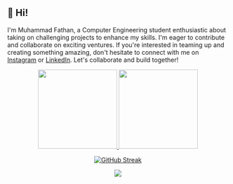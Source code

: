 ## 👋 Hi! 

I'm Muhammad Fathan, a Computer Engineering student enthusiastic about taking on challenging projects to enhance my skills. 
I'm eager to contribute and collaborate on exciting ventures. If you're interested in teaming up and creating something amazing, don't hesitate to connect with me on [Instagram](https://www.instagram.com/muhamfathan/) or [LinkedIn](https://www.linkedin.com/in/muhammad-fathan-mubiina/). 
Let's collaborate and build together!


<div align="center">
<a href="https://github.com/mhmdfathan">
  <img height="180em" src="https://github-readme-stats-eight-theta.vercel.app/api?username=mhmdfathan&show_icons=true&theme=tokyonight&include_all_commits=true&count_private=true"/>
  <img height="180em" src="https://github-readme-stats-eight-theta.vercel.app/api/top-langs/?username=mhmdfathan&layout=compact&langs_count=8&theme=tokyonight"/>
</a>

[![GitHub Streak](https://streak-stats.demolab.com?user=mhmdfathan&theme=tokyonight)](https://git.io/streak-stats)

![](https://komarev.com/ghpvc/?username=mhmdfathan)
</div>
